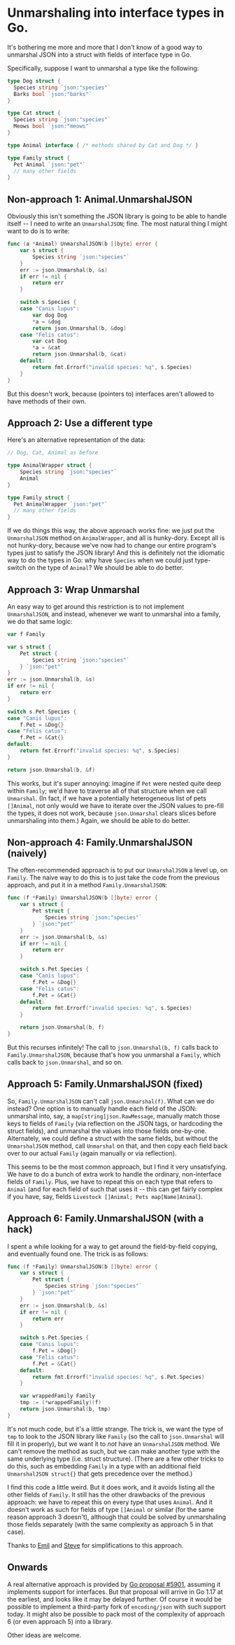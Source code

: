 # Unmarshaling into interface types in Go.

It's bothering me more and more that I don't know of a good way to unmarshal JSON into a struct with fields of interface type in Go.

Specifically, suppose I want to unmarshal a type like the following:

```go
type Dog struct {
  Species string `json:"species"`
  Barks bool `json:"barks"`
}

type Cat struct {
  Species string `json:"species"`
  Meows bool `json:"meows"`
}

type Animal interface { /* methods shared by Cat and Dog */ }

type Family struct {
  Pet Animal `json:"pet"`
  // many other fields
}
```

## Non-approach 1: Animal.UnmarshalJSON

Obviously this isn't something the JSON library is going to be able to handle itself -- I need to write an `UnmarshalJSON`; fine.  The most natural thing I might want to do is to write:

```go
func (a *Animal) UnmarshalJSON(b []byte) error {
	var s struct {
        Species string `json:"species"`
	}
	err := json.Unmarshal(b, &s)
	if err != nil {
		return err
	}

	switch s.Species {
	case "Canis lupus":
        var dog Dog
        *a = &dog
        return json.Unmarshal(b, &dog)
	case "Felis catus":
        var cat Dog
        *a = &cat
        return json.Unmarshal(b, &cat)
	default:
		return fmt.Errorf("invalid species: %q", s.Species)
	}
}
```

But this doesn't work, because (pointers to) interfaces aren't allowed to have methods of their own.

## Approach 2: Use a different type

Here's an alternative representation of the data:

```go
// Dog, Cat, Animal as before

type AnimalWrapper struct {
    Species string `json:"species"`
    Animal
}

type Family struct {
  Pet AnimalWrapper `json:"pet"`
  // many other fields
}
```

If we do things this way, the above approach works fine: we just put the `UnmarshalJSON` method on `AnimalWrapper`, and all is hunky-dory.  Except all is not hunky-dory, because we've now had to change our entire program's types just to satisfy the JSON library!  And this is definitely not the idiomatic way to do the types in Go: why have `Species` when we could just type-switch on the type of `Animal`?  We should be able to do better.

## Approach 3: Wrap Unmarshal

An easy way to get around this restriction is to not implement `UnmarshalJSON`, and instead, whenever we want to unmarshal into a family, we do that same logic:

```go
var f Family

var s struct {
    Pet struct {
        Species string `json:"species"`
    } `json:"pet"`
}
err := json.Unmarshal(b, &s)
if err != nil {
    return err
}

switch s.Pet.Species {
case "Canis lupus":
    f.Pet = &Dog{}
case "Felis catus":
    f.Pet = &Cat{}
default:
    return fmt.Errorf("invalid species: %q", s.Species)
}

return json.Unmarshal(b, &f)
```

This works, but it's super annoying: imagine if `Pet` were nested quite deep within `Family`; we'd have to traverse all of that structure when we call `Unmarshal`.  (In fact, if we have a potentially heterogeneous list of pets `[]Animal`, not only would we have to iterate over the JSON values to pre-fill the types, it does not work, because `json.Unmarshal` clears slices before unmarshaling into them.)  Again, we should be able to do better.

## Non-approach 4: Family.UnmarshalJSON (naively)

The often-recommended approach is to put our `UnmarshalJSON` a level up, on `Family`.  The naive way to do this is to just take the code from the previous approach, and put it in a method `Family.UnmarshalJSON`:

```go
func (f *Family) UnmarshalJSON(b []byte) error {
    var s struct {
        Pet struct {
            Species string `json:"species"`
        } `json:"pet"`
    }
    err := json.Unmarshal(b, &s)
    if err != nil {
        return err
    }

    switch s.Pet.Species {
    case "Canis lupus":
        f.Pet = &Dog{}
    case "Felis catus":
        f.Pet = &Cat{}
    default:
        return fmt.Errorf("invalid species: %q", s.Species)
    }

	return json.Unmarshal(b, f)
}
```

But this recurses infinitely!  The call to `json.Unmarshal(b, f)` calls back to `Family.UnmarshalJSON`, because that's how you unmarshal a `Family`, which calls back to `json.Unmarshal`, and so on.

## Approach 5: Family.UnmarshalJSON (fixed)

So, `Family.UnmarshalJSON` can't call `json.Unmarshal(f)`.  What can we do instead?  One option is to manually handle each field of the JSON: unmarshal into, say, a `map[string]json.RawMessage`, manually match those keys to fields of `Family` (via reflection on the JSON tags, or hardcoding the struct fields), and unmarshal the values into those fields one-by-one.  Alternately, we could define a struct with the same fields, but without the `UnmarshalJSON` method, call `Unmarshal` on that, and then copy each field back over to our actual `Family` (again manually or via reflection).

This seems to be the most common approach, but I find it very unsatisfying.  We have to do a bunch of extra work to handle the ordinary, non-interface fields of `Family`.  Plus, we have to repeat this on each type that refers to `Animal` (and for each field of such that uses it -- this can get fairly complex if you have, say, fields `Livestock []Animal; Pets map[Name]Animal`).

## Approach 6: Family.UnmarshalJSON (with a hack)

I spent a while looking for a way to get around the field-by-field copying, and eventually found one.  The trick is as follows:

```go
func (f *Family) UnmarshalJSON(b []byte) error {
    var s struct {
        Pet struct {
            Species string `json:"species"`
        } `json:"pet"`
    }
    err := json.Unmarshal(b, &s)
    if err != nil {
        return err
    }

    switch s.Pet.Species {
    case "Canis lupus":
        f.Pet = &Dog{}
    case "Felis catus":
        f.Pet = &Cat{}
    default:
        return fmt.Errorf("invalid species: %q", s.Pet.Species)
    }

    var wrappedFamily Family
    tmp := (*wrappedFamily)(f)
	return json.Unmarshal(b, tmp)
}
```

It's not much code, but it's a little strange.  The trick is, we want the type of `tmp` to look to the JSON library like `Family` (so the call to `json.Unmarshal` will fill it in properly), but we want it to *not* have an `UnmarshalJSON` method.  We can't remove the method as such, but we can make another type with the same underlying type (i.e. struct structure).  (There are a few other tricks to do this, such as embedding `Family` in a type with an additional field `UnmarshalJSON struct{}` that gets precedence over the method.)

I find this code a little weird.  But it does work, and it avoids listing all the other fields of `Family`.  It still has the other drawbacks of the previous approach: we have to repeat this on every type that uses `Animal`.  And it doesn't work as such for fields of type `[]Animal` or similar (for the same reason approach 3 doesn't), although that could be solved by unmarshaling those fields separately (with the same complexity as approach 5 in that case).

Thanks to [Emil](https://twitter.com/emilioemilianov) and [Steve](https://twitter.com/StevenACoffman) for simplifications to this approach.

## Onwards

A real alternative approach is provided by [Go proposal #5901](https://github.com/golang/go/issues/5901), assuming it implements support for interfaces.  But that proposal will arrive in Go 1.17 at the earliest, and looks like it may be delayed further.  Of course it would be possible to implement a third-party fork of `encoding/json` with such support today.  It might also be possible to pack most of the complexity of approach 6 (or even approach 5) into a library.

Other ideas are welcome.

